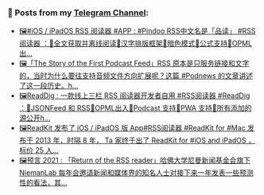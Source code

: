 ### 📰 Posts from my [Telegram Channel](https://t.me/s/aboutrss):
<!-- BLOG-POST-LIST:START -->
- [🖼#iOS / iPadOS RSS 阅读器 #APP : #Pindoo RSS中文名是「品读」 #RSS阅读器 ：🔸全文获取并离线阅读🔸汉字排版框架🔸暗色模式🔸公式支持🔸OPML出...](https://t.me/aboutrss/942)
- [🖼「The Story of the First Podcast Feed」RSS 原本是只服务链接和文字的，当时为什么要往支持音频文件方向扩展呢？这篇 #Podnews 的文章讲述了这一段历史。h...](https://t.me/aboutrss/941)
- [🖼ReadDig : 一款线上三栏 RSS 阅读器开发者自用 #RSS阅读器 #ReadDig ：🔸JSONFeed 和 RSS🔸OPML出入🔸Podcast 支持🔸PWA 支持🔸所有添加的源公开h...](https://t.me/aboutrss/940)
- [🖼ReadKit 发布了 iOS / iPadOS 版 App#RSS阅读器 #ReadKit for #Mac 发布于 2013 年，时隔 8 年， Ta 家终于出了 ReadKit for #iOS and iPadOS ，标价 25 人...](https://t.me/aboutrss/939)
- [🖼预言 2021 : 「Return of the RSS reader」哈佛大学尼曼新闻基金会旗下 NiemanLab 每年会邀请新闻和媒体界的知名人士对接下来一年发表一些预测性的看法，其...](https://t.me/aboutrss/938)
<!-- BLOG-POST-LIST:END -->

<!--
**AboutRSS/AboutRSS** is a ✨ _special_ ✨ repository because its `README.md` (this file) appears on your GitHub profile.

Here are some ideas to get you started:

- 🔭 I’m currently working on ...
- 🌱 I’m currently learning ...
- 👯 I’m looking to collaborate on ...
- 🤔 I’m looking for help with ...
- 💬 Ask me about ...
- 📫 How to reach me: ...
- 😄 Pronouns: ...
- ⚡ Fun fact: ...
-->
